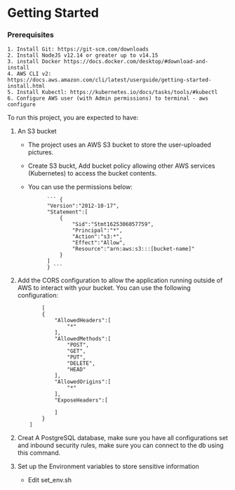 # Getting Started

### Prerequisites
    1. Install Git: https://git-scm.com/downloads
    2. Install NodeJS v12.14 or greater up to v14.15
    3. install Docker https://docs.docker.com/desktop/#download-and-install
    4. AWS CLI v2: https://docs.aws.amazon.com/cli/latest/userguide/getting-started-install.html
    5. Install Kubectl: https://kubernetes.io/docs/tasks/tools/#kubectl
    6. Configure AWS user (with Admin permissions) to terminal - aws configure


 To run this project, you are expected to have:
 1. An S3 bucket 
	- The project uses an AWS S3 bucket to store the user-uploaded pictures.
	-  Create S3 buckt, Add bucket policy allowing other AWS services (Kubernetes) to access the bucket contents.
    - You can use the permissions below: 

                ``` {
                "Version":"2012-10-17",
                "Statement":[
                    {
                        "Sid":"Stmt1625306057759",
                        "Principal":"*",
                        "Action":"s3:*",
                        "Effect":"Allow",
                        "Resource":"arn:aws:s3:::[bucket-name]"
                    }
                ]
                } ```


 2. Add the CORS configuration to allow the application running outside of AWS to interact with your bucket. You can use the following configuration:

 ```
            [
            {
                "AllowedHeaders":[
                    "*"
                ],
                "AllowedMethods":[
                    "POST",
                    "GET",
                    "PUT",
                    "DELETE",
                    "HEAD"
                ],
                "AllowedOrigins":[
                    "*"
                ],
                "ExposeHeaders":[
                    
                ]
            }
        ]
 ```
 

 2. Creat A PostgreSQL database, make sure you have all configurations set and inbound security rules,
    make sure you can connect to the db using this command.

3. Set up the Environment variables to store sensitive information
    - Edit set_env.sh 